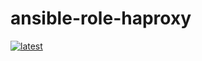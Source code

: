 # ansible-role-haproxy

[![latest](https://github.com/archmachina/ansible-role-haproxy/workflows/latest/badge.svg)](https://github.com/archmachina/ansible-role-haproxy/actions?query=workflow%3Alatest)
